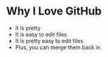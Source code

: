 # Why I Love GitHub

* It is pretty
* It is easy to edit files
* It is pretty easy to edit files
* Plus, you can merge them back in.